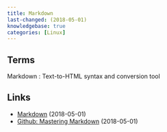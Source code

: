 ```yaml
---
title: Markdown
last-changed: (2018-05-01)
knowledgebase: true
categories: [Linux]
---
```

## Terms

Markdown
: Text-to-HTML syntax and conversion tool

## Links

* [Markdown](https://daringfireball.net/projects/markdown) <time>(2018-05-01)</time>
* [Github: Mastering Markdown](https://guides.github.com/features/mastering-markdown) <time>(2018-05-01)</time>

